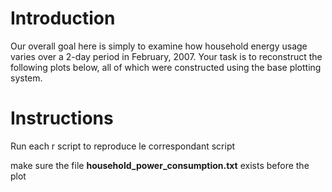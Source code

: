 # Introduction

Our overall goal here is simply to examine how household energy usage varies over a 2-day period in February, 2007. Your task is to reconstruct the following plots below, all of which were constructed using the base plotting system.

# Instructions
Run each r script to reproduce le correspondant script

make sure the file **household\_power_consumption.txt** exists before the plot
